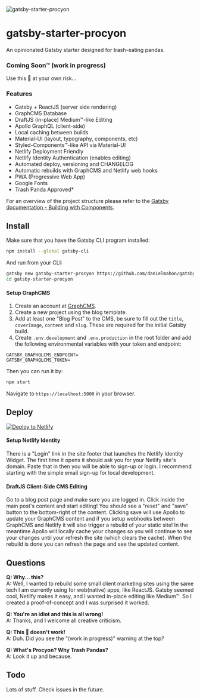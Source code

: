 ![gatsby-starter-procyon](https://github.com/danielmahon/gatsby-starter-procyon/raw/master/static/logo.png)

# gatsby-starter-procyon

An opinionated Gatsby starter designed for trash-eating pandas.

### Coming Soon™ (work in progress)

Use this :poop: at your own risk...

### Features

* Gatsby + ReactJS (server side rendering)
* GraphCMS Database
* DraftJS (in-place) Medium™-like Editing
* Apollo GraphQL (client-side)
* Local caching between builds
* Material-UI (layout, typography, components, etc)
* Styled-Components™-like API via Material-UI
* Netlify Deployment Friendly
* Netlify Identity Authentication (enables editing)
* Automated deploy, versioning and CHANGELOG
* Automatic rebuilds with GraphCMS and Netlify web hooks
* PWA (Progressive Web App)
* Google Fonts
* Trash Panda Approved\*

For an overview of the project structure please refer to the [Gatsby documentation - Building with Components](https://www.gatsbyjs.org/docs/building-with-components/).

## Install

Make sure that you have the Gatsby CLI program installed:

```sh
npm install --global gatsby-cli
```

And run from your CLI:

```sh
gatsby new gatsby-starter-procyon https://github.com/danielmahon/gatsby-starter-procyon
cd gatsby-starter-procyon
```

#### Setup GraphCMS

1.  Create an account at [GraphCMS](graphcms.com).
2.  Create a new project using the blog template.
3.  Add at least one "Blog Post" to the CMS, be sure to fill out the `title`, `coverImage`, `content` and `slug`. These are required for the initial Gatsby build.
4.  Create `.env.development` and `.env.production` in the root folder and add the following environmental variables with your token and endpoint:

```
GATSBY_GRAPHQLCMS_ENDPOINT=
GATSBY_GRAPHQLCMS_TOKEN=
```

Then you can run it by:

```sh
npm start
```

Navigate to `https://localhost:5000` in your browser.

## Deploy

[![Deploy to Netlify](https://www.netlify.com/img/deploy/button.svg)](https://app.netlify.com/start/deploy?repository=https://github.com/danielmahon/gatsby-starter-procyon)

#### Setup Netlify Identity

There is a "Login" link in the site footer that launches the Netlify Identity Widget. The first time it opens it should ask you for your Netlify site's domain. Paste that in then you will be able to sign-up or login. I recommend starting with the simple email sign-up for local development.

#### DraftJS Client-Side CMS Editing

Go to a blog post page and make sure you are logged in. Click inside the main post's content and start editing! You should see a "reset" and "save" button to the bottom-right of the content. Clicking save will use Apollo to update your GraphCMS content and if you setup webhooks between GraphCMS and Netlify it will also trigger a rebuild of your static site! In the meantime Apollo will locally cache your changes so you will continue to see your changes until your refresh the site (which clears the cache). When the rebuild is done you can refresh the page and see the updated content.

## Questions

**Q: Why... this?**  
A: Well, I wanted to rebuild some small client marketing sites using the same tech I am currently using for web(native) apps, like ReactJS. Gatsby seemed cool, Netlify makes it easy, and I wanted in-place editing like Medium™. So I created a proof-of-concept and I was surprised it worked.

**Q: You're an idiot and this is all wrong!**  
A: Thanks, and I welcome all creative criticism.

**Q: This :poop: doesn't work!**  
A: Duh. Did you see the "(work in progress)" warning at the top?

**Q: What's Procyon? Why Trash Pandas?**  
A: Look it up and because.

## Todo

Lots of stuff. Check issues in the future.
